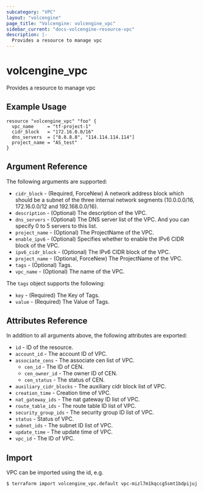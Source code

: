 ```yaml
---
subcategory: "VPC"
layout: "volcengine"
page_title: "Volcengine: volcengine_vpc"
sidebar_current: "docs-volcengine-resource-vpc"
description: |-
  Provides a resource to manage vpc
---
```

# volcengine_vpc
Provides a resource to manage vpc
## Example Usage
```hcl
resource "volcengine_vpc" "foo" {
  vpc_name     = "tf-project-1"
  cidr_block   = "172.16.0.0/16"
  dns_servers  = ["8.8.8.8", "114.114.114.114"]
  project_name = "AS_test"
}
```
## Argument Reference
The following arguments are supported:
* `cidr_block` - (Required, ForceNew) A network address block which should be a subnet of the three internal network segments (10.0.0.0/16, 172.16.0.0/12 and 192.168.0.0/16).
* `description` - (Optional) The description of the VPC.
* `dns_servers` - (Optional) The DNS server list of the VPC. And you can specify 0 to 5 servers to this list.
* `project_name` - (Optional) The ProjectName of the VPC.
* `enable_ipv6` - (Optional) Specifies whether to enable the IPv6 CIDR block of the VPC.
* `ipv6_cidr_block` - (Optional) The IPv6 CIDR block of the VPC.
* `project_name` - (Optional, ForceNew) The ProjectName of the VPC.
* `tags` - (Optional) Tags.
* `vpc_name` - (Optional) The name of the VPC.

The `tags` object supports the following:

* `key` - (Required) The Key of Tags.
* `value` - (Required) The Value of Tags.

## Attributes Reference
In addition to all arguments above, the following attributes are exported:
* `id` - ID of the resource.
* `account_id` - The account ID of VPC.
* `associate_cens` - The associate cen list of VPC.
    * `cen_id` - The ID of CEN.
    * `cen_owner_id` - The owner ID of CEN.
    * `cen_status` - The status of CEN.
* `auxiliary_cidr_blocks` - The auxiliary cidr block list of VPC.
* `creation_time` - Creation time of VPC.
* `nat_gateway_ids` - The nat gateway ID list of VPC.
* `route_table_ids` - The route table ID list of VPC.
* `security_group_ids` - The security group ID list of VPC.
* `status` - Status of VPC.
* `subnet_ids` - The subnet ID list of VPC.
* `update_time` - The update time of VPC.
* `vpc_id` - The ID of VPC.


## Import
VPC can be imported using the id, e.g.
```
$ terraform import volcengine_vpc.default vpc-mizl7m1kqccg5smt1bdpijuj
```

